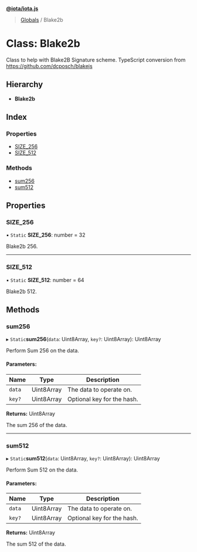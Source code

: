 **[@iota/iota.js](../README.md)**

> [Globals](../README.md) / Blake2b

# Class: Blake2b

Class to help with Blake2B Signature scheme.
TypeScript conversion from https://github.com/dcposch/blakejs

## Hierarchy

* **Blake2b**

## Index

### Properties

* [SIZE\_256](blake2b.md#size_256)
* [SIZE\_512](blake2b.md#size_512)

### Methods

* [sum256](blake2b.md#sum256)
* [sum512](blake2b.md#sum512)

## Properties

### SIZE\_256

▪ `Static` **SIZE\_256**: number = 32

Blake2b 256.

___

### SIZE\_512

▪ `Static` **SIZE\_512**: number = 64

Blake2b 512.

## Methods

### sum256

▸ `Static`**sum256**(`data`: Uint8Array, `key?`: Uint8Array): Uint8Array

Perform Sum 256 on the data.

#### Parameters:

Name | Type | Description |
------ | ------ | ------ |
`data` | Uint8Array | The data to operate on. |
`key?` | Uint8Array | Optional key for the hash. |

**Returns:** Uint8Array

The sum 256 of the data.

___

### sum512

▸ `Static`**sum512**(`data`: Uint8Array, `key?`: Uint8Array): Uint8Array

Perform Sum 512 on the data.

#### Parameters:

Name | Type | Description |
------ | ------ | ------ |
`data` | Uint8Array | The data to operate on. |
`key?` | Uint8Array | Optional key for the hash. |

**Returns:** Uint8Array

The sum 512 of the data.
